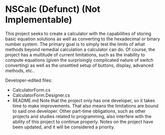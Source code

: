 # NSCalc (Defunct) (Not Implementable)

This project seeks to create a calculator with the capabilities of storing basic equation solutions as well as converting to the hexadecimal or binary number system. The primary goal is to simply test the limits of what methods beyond remedial calculation a calculator can do.
Of course, the project has a multitude of current limitations, such as the inability to compute equations (given the surprisingly complicated nature of switch converting) as well as the unsettled setup of buttons, display, advanced methods, etc..

Developer-edited files:
- CalculatorForm.cs
- CalculatorForm.Designer.cs
- README.md
Note that the project only has one developer, so it takes time to make improvements. That also means the limitations are bound to said one developer. Other part-time obligations, such as other projects and studies related to programming, also interfere with the ability of this project to continue properly. Notes on the project have been updated, and it will be considered a priority.
